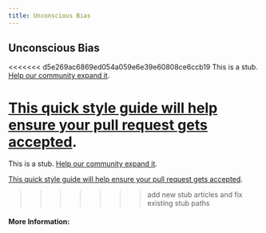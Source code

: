 ```yaml
---
title: Unconscious Bias
---
```

## Unconscious Bias

<<<<<<< d5e269ac6869ed054a059e6e39e60808ce6ccb19
This is a stub. [Help our community expand it](https://github.com/freecodecamp/guides/tree/master/src/pages/articles/working-in-tech/unconscious-bias/index.md).

[This quick style guide will help ensure your pull request gets accepted](https://github.com/freecodecamp/guides/blob/master/README.md).
=======
This is a stub. [Help our community expand it](https://github.com/freecodecamp/guide-articles/tree/master/articles/working-in-tech/unconscious-bias/index.md).

[This quick style guide will help ensure your pull request gets accepted](https://github.com/freeCodeCamp/guides/blob/master/README.md).
>>>>>>> add new stub articles and fix existing stub paths

<!-- The article goes here, in GitHub-flavored Markdown. Feel free to add YouTube videos, images, and CodePen/JSBin embeds  -->

#### More Information:
<!-- Please add any articles you think might be helpful to read before writing the article -->


